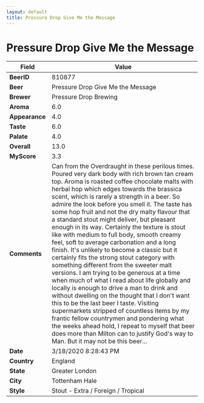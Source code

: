 ```yaml
---
layout: default
title: Pressure Drop Give Me the Message
---
```


# Pressure Drop Give Me the Message

| Field         | Value     |
|---------------|-----------|
| **BeerID** | 810877 |
| **Beer** | Pressure Drop Give Me the Message |
| **Brewer** | Pressure Drop Brewing |
| **Aroma** | 6.0 |
| **Appearance** | 4.0 |
| **Taste** | 6.0 |
| **Palate** | 4.0 |
| **Overall** | 13.0 |
| **MyScore** | 3.3 |
| **Comments** | Can from the Overdraught in these perilous times. Poured very dark body with rich brown tan cream top. Aroma is roasted coffee chocolate malts with herbal hop which edges towards the brassica scent, which is rarely a strength in a beer. So admire the look before you smell it. The taste has some hop fruit and not the dry malty flavour that a standard stout might deliver, but pleasant enough in its way. Certainly the texture is stout like with medium to full body, smooth creamy feel, soft to average carbonation and a long finish. It's unlikely to become a classic but it certainly fits the strong stout category with something different from the sweeter malt versions. I am trying to be generous at a time when much of what I read about life globally and locally is enough to drive a man to drink and without dwelling on the thought that I don't want this to be the last beer I taste.  Visiting supermarkets stripped of countless items by my frantic fellow countrymen and pondering what the weeks ahead hold, I repeat to myself that beer does more than Milton can to justify God's way to Man. But it may not be this beer...  |
| **Date** | 3/18/2020 8:28:43 PM |
| **Country** | England |
| **State** | Greater London |
| **City** | Tottenham Hale |
| **Style** | Stout - Extra / Foreign / Tropical |
